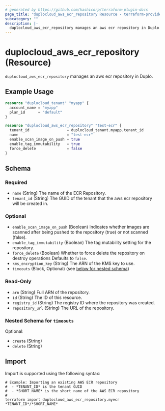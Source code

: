 ```yaml
---
# generated by https://github.com/hashicorp/terraform-plugin-docs
page_title: "duplocloud_aws_ecr_repository Resource - terraform-provider-duplocloud"
subcategory: ""
description: |-
  duplocloud_aws_ecr_repository manages an aws ecr repository in Duplo.
---
```


# duplocloud_aws_ecr_repository (Resource)

`duplocloud_aws_ecr_repository` manages an aws ecr repository in Duplo.

## Example Usage

```terraform
resource "duplocloud_tenant" "myapp" {
  account_name = "myapp"
  plan_id      = "default"
}

resource "duplocloud_aws_ecr_repository" "test-ecr" {
  tenant_id                 = duplocloud_tenant.myapp.tenant_id
  name                      = "test-ecr"
  enable_scan_image_on_push = true
  enable_tag_immutability   = true
  force_delete              = false
}
```

<!-- schema generated by tfplugindocs -->
## Schema

### Required

- `name` (String) The name of the ECR Repository.
- `tenant_id` (String) The GUID of the tenant that the aws ecr repository will be created in.

### Optional

- `enable_scan_image_on_push` (Boolean) Indicates whether images are scanned after being pushed to the repository (true) or not scanned (false).
- `enable_tag_immutability` (Boolean) The tag mutability setting for the repository.
- `force_delete` (Boolean) Whether to force delete the repository on destroy operations Defaults to `false`.
- `kms_encryption_key` (String) The ARN of the KMS key to use.
- `timeouts` (Block, Optional) (see [below for nested schema](#nestedblock--timeouts))

### Read-Only

- `arn` (String) Full ARN of the repository.
- `id` (String) The ID of this resource.
- `registry_id` (String) The registry ID where the repository was created.
- `repository_url` (String) The URL of the repository.

<a id="nestedblock--timeouts"></a>
### Nested Schema for `timeouts`

Optional:

- `create` (String)
- `delete` (String)

## Import

Import is supported using the following syntax:

```shell
# Example: Importing an existing AWS ECR repository
#  - *TENANT_ID* is the tenant GUID
#  - *SHORT_NAME* is the short name of the AWS ECR repository
#
terraform import duplocloud_aws_ecr_repository.myecr *TENANT_ID*/*SHORT_NAME*
```
